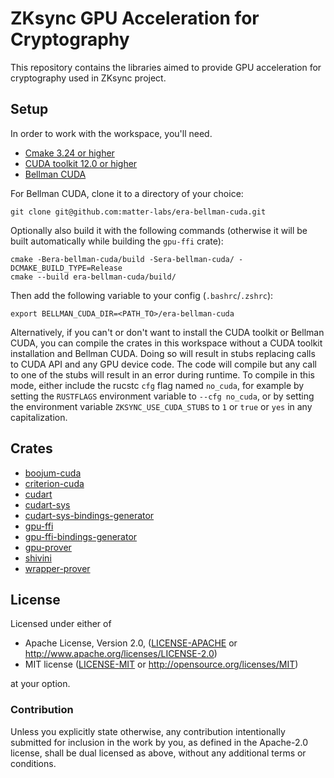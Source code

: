 # ZKsync GPU Acceleration for Cryptography

This repository contains the libraries aimed to provide
GPU acceleration for cryptography used in ZKsync project.

## Setup

In order to work with the workspace, you'll need.

- [Cmake 3.24 or higher](https://apt.kitware.com/)
- [CUDA toolkit 12.0 or higher](https://developer.nvidia.com/cuda-downloads)
- [Bellman CUDA](github.com/matter-labs/matter-labs/era-bellman-cuda)

For Bellman CUDA, clone it to a directory of your choice:

```
git clone git@github.com:matter-labs/era-bellman-cuda.git
```

Optionally also build it with the following commands (otherwise it will be built automatically while building the `gpu-ffi` crate):

```
cmake -Bera-bellman-cuda/build -Sera-bellman-cuda/ -DCMAKE_BUILD_TYPE=Release
cmake --build era-bellman-cuda/build/
```

Then add the following variable to your config (`.bashrc`/`.zshrc`):

```
export BELLMAN_CUDA_DIR=<PATH_TO>/era-bellman-cuda
```

Alternatively, if you can't or don't want to install the CUDA toolkit or Bellman CUDA, you can compile the crates in this workspace without a CUDA toolkit installation and Bellman CUDA.
Doing so will result in stubs replacing calls to CUDA API and any GPU device code. The code will compile but any call to one of the stubs will result in an error during runtime.
To compile in this mode, either include the rucstc `cfg` flag named `no_cuda`, for example by setting the `RUSTFLAGS` environment variable to  `--cfg no_cuda`, or by setting the environment variable `ZKSYNC_USE_CUDA_STUBS` to `1` or `true` or `yes` in any capitalization.

## Crates

- [boojum-cuda](./crates/boojum-cuda/)
- [criterion-cuda](./crates/criterion-cuda/)
- [cudart](./crates/cudart/)
- [cudart-sys](./crates/cudart-sys/)
- [cudart-sys-bindings-generator](crates/cudart-sys-bindings-generator/)
- [gpu-ffi](./crates/gpu-ffi/)
- [gpu-ffi-bindings-generator](./crates/gpu-ffi-bindings-generator/)
- [gpu-prover](./crates/gpu-prover/)
- [shivini](./crates/shivini/)
- [wrapper-prover](./crates/wrapper-prover/)

## License

Licensed under either of

 * Apache License, Version 2.0, ([LICENSE-APACHE](LICENSE-APACHE) or http://www.apache.org/licenses/LICENSE-2.0)
 * MIT license ([LICENSE-MIT](LICENSE-MIT) or http://opensource.org/licenses/MIT)

at your option.

### Contribution

Unless you explicitly state otherwise, any contribution intentionally
submitted for inclusion in the work by you, as defined in the Apache-2.0
license, shall be dual licensed as above, without any additional terms or
conditions.
